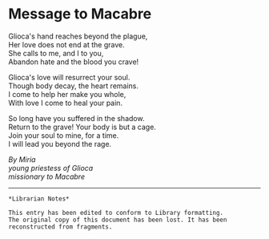 # Message to Macabre

Glioca's hand reaches beyond the plague,  
Her love does not end at the grave.  
She calls to me, and I to you,  
Abandon hate and the blood you crave!  

Glioca's love will resurrect your soul.  
Though body decay, the heart remains.  
I come to help her make you whole,  
With love I come to heal your pain.  

So long have you suffered in the shadow.  
Return to the grave! Your body is but a cage.  
Join your soul to mine, for a time.  
I will lead you beyond the rage.  

_By Miria_  
_young priestess of Glioca_  
_missionary to Macabre_  

***

```
*Librarian Notes*

This entry has been edited to conform to Library formatting.
The original copy of this document has been lost. It has been reconstructed from fragments.
```
